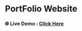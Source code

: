 # PortFolio Website


### 🌐 Live Demo : [Click Here](https://portfolio-site-psi-seven-78.vercel.app/)
